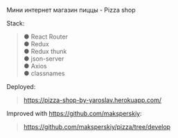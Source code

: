 Мини интернет магазин пиццы - Pizza shop  

Stack:  
  > ● React Router  
  ● Redux  
  ● Redux thunk  
  ● json-server  
  ● Axios  
  ● classnames  
  
 Deployed:  
  > https://pizza-shop-by-yaroslav.herokuapp.com/  

 Improved with https://github.com/maksperskiy:
  > https://github.com/maksperskiy/pizza/tree/develop
